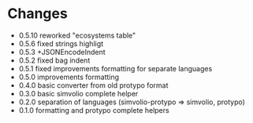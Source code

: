 # Changes

* 0.5.10 reworked "ecosystems table"
* 0.5.6 fixed strings highligt
* 0.5.3 +JSONEncodeIndent
* 0.5.2 fixed bag indent
* 0.5.1 fixed improvements formatting for separate languages
* 0.5.0 improvements formatting
* 0.4.0 basic converter from old protypo format
* 0.3.0 basic simvolio complete helper
* 0.2.0 separation of languages (simvolio-protypo => simvolio, protypo)
* 0.1.0 formatting and protypo complete helpers
